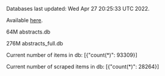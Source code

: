 Databases last updated: Wed Apr 27 20:25:33 UTC 2022. 

Available [here](https://github.com/cbeauhilton/ash-db/releases).


64M	abstracts.db

276M	abstracts_full.db

Current number of items in db:
[{"count(*)": 93309}]

Current number of scraped items in db:
[{"count(*)": 28264}]
